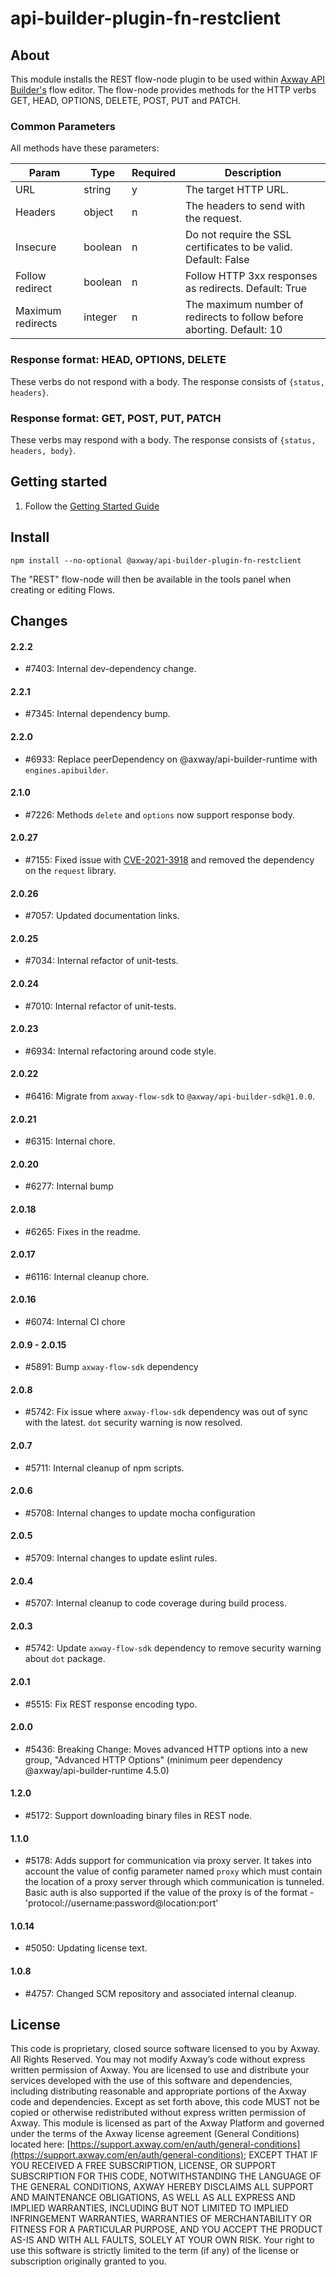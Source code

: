 # api-builder-plugin-fn-restclient

## About

This module installs the REST flow-node plugin to be used within [Axway API Builder's](https://www.axway.com/en/datasheet/axway-api-builder)
flow editor. The flow-node provides methods for the HTTP verbs GET, HEAD, OPTIONS, DELETE, POST, PUT and PATCH.

### Common Parameters
All methods have these parameters:

| Param | Type | Required | Description |
| --- | --- | --- | --- |
| URL | string | y | The target HTTP URL. |
| Headers | object | n | The headers to send with the request. |
| Insecure | boolean | n | Do not require the SSL certificates to be valid. Default: False |
| Follow redirect | boolean | n | Follow HTTP 3xx responses as redirects. Default: True |
| Maximum redirects | integer | n | The maximum number of redirects to follow before aborting. Default: 10 |

### Response format: HEAD, OPTIONS, DELETE
These verbs do not respond with a body. The response consists of ```{status, headers}```.

### Response format: GET, POST, PUT, PATCH
These verbs may respond with a body. The response consists of ```{status, headers, body}```.

## Getting started

1. Follow the [Getting Started Guide](https://docs.axway.com/bundle/api-builder/page/docs/getting_started/index.html)

## Install

```
npm install --no-optional @axway/api-builder-plugin-fn-restclient
```

The "REST" flow-node will then be available in the tools panel when creating or editing Flows.

## Changes

#### 2.2.2
- #7403: Internal dev-dependency change.

#### 2.2.1
- #7345: Internal dependency bump.

#### 2.2.0
- #6933: Replace peerDependency on @axway/api-builder-runtime with `engines.apibuilder`.

#### 2.1.0
- #7226: Methods `delete` and `options` now support response body.

#### 2.0.27
- #7155: Fixed issue with [CVE-2021-3918](https://nvd.nist.gov/vuln/detail/CVE-2021-3918) and removed the dependency on the `request` library.

#### 2.0.26
- #7057: Updated documentation links.

#### 2.0.25
- #7034: Internal refactor of unit-tests.

#### 2.0.24
- #7010: Internal refactor of unit-tests.

#### 2.0.23
- #6934: Internal refactoring around code style.

#### 2.0.22
- #6416: Migrate from `axway-flow-sdk` to `@axway/api-builder-sdk@1.0.0`.

#### 2.0.21
- #6315: Internal chore.

#### 2.0.20
- #6277: Internal bump

#### 2.0.18
- #6265: Fixes in the readme.

#### 2.0.17
- #6116: Internal cleanup chore.

#### 2.0.16
- #6074: Internal CI chore

#### 2.0.9 - 2.0.15
- #5891: Bump `axway-flow-sdk` dependency

#### 2.0.8
- #5742: Fix issue where `axway-flow-sdk` dependency was out of sync with the latest. `dot` security warning is now resolved.

#### 2.0.7
- #5711: Internal cleanup of npm scripts.

#### 2.0.6
- #5708: Internal changes to update mocha configuration

#### 2.0.5
- #5709: Internal changes to update eslint rules.

#### 2.0.4
- #5707: Internal cleanup to code coverage during build process.

#### 2.0.3
- #5742: Update `axway-flow-sdk` dependency to remove security warning about `dot` package.

#### 2.0.1
- #5515: Fix REST response encoding typo.

#### 2.0.0
- #5436: Breaking Change: Moves advanced HTTP options into a new group, "Advanced HTTP Options" (minimum peer dependency @axway/api-builder-runtime 4.5.0)

#### 1.2.0
- #5172: Support downloading binary files in REST node.

#### 1.1.0
- #5178: Adds support for communication via proxy server. It takes into account the value of config parameter named `proxy` which must contain the location of a proxy server through which communication is tunneled. Basic auth is also supported if the value of the proxy is of the format - 'protocol://username:password@location:port'

#### 1.0.14
- #5050: Updating license text.

#### 1.0.8
- #4757: Changed SCM repository and associated internal cleanup.

## License

This code is proprietary, closed source software licensed to you by Axway. All Rights Reserved. You may not modify Axway’s code without express written permission of Axway. You are licensed to use and distribute your services developed with the use of this software and dependencies, including distributing reasonable and appropriate portions of the Axway code and dependencies. Except as set forth above, this code MUST not be copied or otherwise redistributed without express written permission of Axway. This module is licensed as part of the Axway Platform and governed under the terms of the Axway license agreement (General Conditions) located here: [https://support.axway.com/en/auth/general-conditions](https://support.axway.com/en/auth/general-conditions); EXCEPT THAT IF YOU RECEIVED A FREE SUBSCRIPTION, LICENSE, OR SUPPORT SUBSCRIPTION FOR THIS CODE, NOTWITHSTANDING THE LANGUAGE OF THE GENERAL CONDITIONS, AXWAY HEREBY DISCLAIMS ALL SUPPORT AND MAINTENANCE OBLIGATIONS, AS WELL AS ALL EXPRESS AND IMPLIED WARRANTIES, INCLUDING BUT NOT LIMITED TO IMPLIED INFRINGEMENT WARRANTIES, WARRANTIES OF MERCHANTABILITY OR FITNESS FOR A PARTICULAR PURPOSE, AND YOU ACCEPT THE PRODUCT AS-IS AND WITH ALL FAULTS, SOLELY AT YOUR OWN RISK. Your right to use this software is strictly limited to the term (if any) of the license or subscription originally granted to you.
